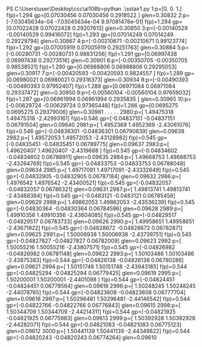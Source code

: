 PS C:\Users\user\Desktop\ccc\ai108b>pythan .\sstair1.py
1:p=[0. 0. 1.] f(p)=1.294 gp=[0.07030456 0.07030456 0.2918522 ] glen=0.30832
2:p=[-7.03045634e-04 -7.03045634e-04  9.97081478e-01] f(p)=1.294 gp=[0.07022428 0.07022428 0.29207613] glen=0.30850
3:p=[-0.00140529 -0.00140529  0.99416072] f(p)=1.293 gp=[0.07014249 0.07014249 0.29229794] glen=0.30867
4:p=[-0.00210671 -0.00210671  0.99123774] f(p)=1.292 gp=[0.07005919 0.07005919 0.29251763] glen=0.30884
5:p=[-0.00280731 -0.00280731  0.98831256] f(p)=1.291 gp=[0.06997438 0.06997438 0.29273516] glen=0.30901
6:p=[-0.00350705 -0.00350705  0.98538521] f(p)=1.290 gp=[0.06988806 0.06988806 0.29295053] glen=0.30917
7:p=[-0.00420593 -0.00420593  0.9824557 ] f(p)=1.289 gp=[0.06980021 0.06980021 0.29316373] glen=0.30934
8:p=[-0.00490393 -0.00490393  0.97952407] f(p)=1.288 gp=[0.06971084 0.06971084 0.29337472] glen=0.30950
9:p=[-0.00560104 -0.00560104  0.97659032] f(p)=1.287 gp=[0.06961994 0.06961994 0.2935835 ] glen=0.30965
10:p=[-0.00629724 -0.00629724  0.97365448] f(p)=1.286 gp=[0.0695275  0.0695275  0.29379006] glen=0.30981
.
.
.
.
.
2980:p=[ 1.49475318  1.49475318 -2.42993161] f(p)=0.546 gp=[-0.04837151 -0.04837151  0.06791504] glen=0.09640
2981:p=[ 1.4952369   1.4952369  -2.43061076] f(p)=0.546 gp=[-0.04836301 -0.04836301  0.06790639] glen=0.09638
2982:p=[ 1.49572053  1.49572053 -2.43128982] f(p)=0.545 gp=[-0.04835451 -0.04835451  0.06789775] glen=0.09637
2983:p=[ 1.49620407  1.49620407 -2.4319688 ] f(p)=0.545 gp=[-0.04834602 -0.04834602  0.06788911] glen=0.09635
2984:p=[ 1.49668753  1.49668753 -2.43264769] f(p)=0.545 gp=[-0.04833753 -0.04833753  0.06788048] glen=0.09634
2985:p=[ 1.49717091  1.49717091 -2.43332649] f(p)=0.545 gp=[-0.04832905 -0.04832905  0.06787184] glen=0.09632
2986:p=[ 1.4976542   1.4976542  -2.43400521] f(p)=0.545 gp=[-0.04832057 -0.04832057  0.06786321] glen=0.09631
2987:p=[ 1.49813741  1.49813741 -2.43468384] f(p)=0.545 gp=[-0.0483121  -0.0483121   0.06785458] glen=0.09629
2988:p=[ 1.49862053  1.49862053 -2.43536239] f(p)=0.545 gp=[-0.04830364 -0.04830364  0.06784596] glen=0.09628
2989:p=[ 1.49910356  1.49910356 -2.43604085] f(p)=0.545 gp=[-0.04829517 -0.04829517  0.06783733] glen=0.09626
2990:p=[ 1.49958651  1.49958651 -2.43671922] f(p)=0.545 gp=[-0.04828672 -0.04828672  0.06782871] glen=0.09625
2991:p=[ 1.50006938  1.50006938 -2.43739751] f(p)=0.545 gp=[-0.04827827 -0.04827827  0.06782009] glen=0.09623
2992:p=[ 1.50055216  1.50055216 -2.43807571] f(p)=0.545 gp=[-0.04826982 -0.04826982  0.06781148] glen=0.09622
2993:p=[ 1.50103486  1.50103486 -2.43875383] f(p)=0.544 gp=[-0.04826138 -0.04826138  0.06780286] glen=0.09621
2994:p=[ 1.50151748  1.50151748 -2.43943185] f(p)=0.544 gp=[-0.04825294 -0.04825294  0.06779425] glen=0.09619
2995:p=[ 1.50200001  1.50200001 -2.4401098 ] f(p)=0.544 gp=[-0.04824451 -0.04824451  0.06778564] glen=0.09618
2996:p=[ 1.50248245  1.50248245 -2.44078765] f(p)=0.544 gp=[-0.04823608 -0.04823608  0.06777704] glen=0.09616
2997:p=[ 1.50296481  1.50296481 -2.44146542] f(p)=0.544 gp=[-0.04822766 -0.04822766  0.06776843] glen=0.09615
2998:p=[ 1.50344709  1.50344709 -2.44214311] f(p)=0.544 gp=[-0.04821925 -0.04821925  0.06775983] glen=0.09613
2999:p=[ 1.50392928  1.50392928 -2.44282071] f(p)=0.544 gp=[-0.04821083 -0.04821083  0.06775123] glen=0.09612
3000:p=[ 1.50441139  1.50441139 -2.44349822] f(p)=0.544 gp=[-0.04820243 -0.04820243  0.06774264] glen=0.09610
